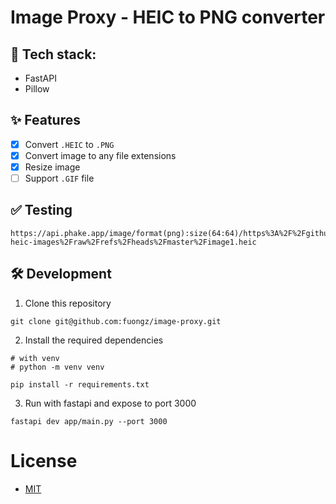 # Image Proxy - HEIC to PNG converter

## 🚀 Tech stack:

- FastAPI
- Pillow

## ✨ Features

- [x] Convert `.HEIC` to `.PNG`
- [x] Convert image to any file extensions
- [x] Resize image
- [ ] Support `.GIF` file

## ✅ Testing
```
https://api.phake.app/image/format(png):size(64:64)/https%3A%2F%2Fgithub.com%2Ftigranbs%2Ftest-heic-images%2Fraw%2Frefs%2Fheads%2Fmaster%2Fimage1.heic
```

## 🛠️ Development

1. Clone this repository

```
git clone git@github.com:fuongz/image-proxy.git
```

2. Install the required dependencies

```
# with venv
# python -m venv venv

pip install -r requirements.txt
```

3. Run with fastapi and expose to port 3000

```
fastapi dev app/main.py --port 3000
```

# License

- [MIT](./LICENSE)
